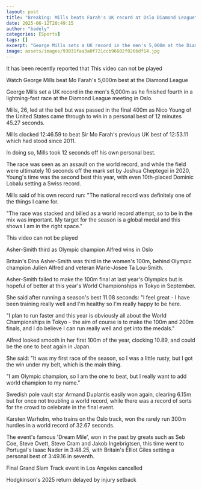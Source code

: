 ```yaml
---
layout: post
title: "Breaking: Mills beats Farah's UK record at Oslo Diamond League"
date: 2025-06-12T20:49:15
author: "badely"
categories: [Sports]
tags: []
excerpt: "George Mills sets a UK record in the men's 5,000m at the Diamond League meeting in Oslo."
image: assets/images/93031faa3a0f721ccb96602f0266df14.jpg
---
```


It has been recently reported that This video can not be played

Watch George Mills beat Mo Farah's 5,000m best at the Diamond League

George Mills set a UK record in the men's 5,000m as he finished fourth in a lightning-fast race at the Diamond League meeting in Oslo.

Mills, 26, led at the bell but was passed in the final 400m as Nico Young of the United States came through to win in a personal best of 12 minutes 45.27 seconds.

Mills clocked 12:46.59 to beat Sir Mo Farah's previous UK best of 12:53.11 which had stood since 2011.

In doing so, Mills took 12 seconds off his own personal best.

The race was seen as an assault on the world record, and while the field were ultimately 10 seconds off the mark set by Joshua Cheptegei in 2020, Young's time was the second best this year, with even 10th-placed Dominic Lobalu setting a Swiss record.

Mills said of his own record run: "The national record was definitely one of the things I came for.

"The race was stacked and billed as a world record attempt, so to be in the mix was important. My target for the season is a global medal and this shows I am in the right space."

This video can not be played

Asher-Smith third as Olympic champion Alfred wins in Oslo

Britain's Dina Asher-Smith was third in the women's 100m, behind Olympic champion Julien Alfred and veteran Marie-Josee Ta Lou-Smith.

Asher-Smith failed to make the 100m final at last year's Olympics but is hopeful of better at this year's World Championships in Tokyo in September.

She said after running a season's best 11.08 seconds: "I feel great - I have been training really well and I'm healthy so I'm really happy to be here.

"I plan to run faster and this year is obviously all about the World Championships in Tokyo - the aim of course is to make the 100m and 200m finals, and I do believe I can run really well and get into the medals."

Alfred looked smooth in her first 100m of the year, clocking 10.89, and could be the one to beat again in Japan.

She said: "It was my first race of the season, so I was a little rusty, but I got the win under my belt, which is the main thing.

"I am Olympic champion, so I am the one to beat, but I really want to add world champion to my name."

Swedish pole vault star Armand Duplantis easily won again, clearing 6.15m but for once not troubling a world record, while there was a record of sorts for the crowd to celebrate in the final event.

Karsten Warholm, who trains on the Oslo track, won the rarely run 300m hurdles in a world record of 32.67 seconds.

The event's famous 'Dream Mile', won in the past by greats such as Seb Coe, Steve Ovett, Steve Cram and Jakob Ingebrigtsen, this time went to Portugal's Isaac Nader in 3:48.25, with Britain's Elliot Giles setting a personal best of 3:49.16 in seventh.

Final Grand Slam Track event in Los Angeles cancelled

Hodgkinson's 2025 return delayed by injury setback


